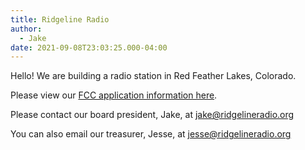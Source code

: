 ```yaml
---
title: Ridgeline Radio
author:
  - Jake
date: 2021-09-08T23:03:25.000-04:00
---
```


Hello! We are building a radio station in Red Feather Lakes, Colorado.

Please view our [FCC application information here](/fcc/).

Please contact our board president, Jake, at jake@ridgelineradio.org

You can also email our treasurer, Jesse, at jesse@ridgelineradio.org

